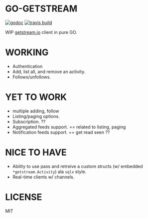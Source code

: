 # GO-GETSTREAM

[![godoc](https://godoc.org/github.com/hyperworks/go-getstream?status.svg)](https://godoc.org/github.com/hyperworks/go-getstream)
[![travis build](https://api.travis-ci.org/hyperworks/go-getstream.svg)](https://travis-ci.org/hyperworks/go-getstream)

WIP [getstream.io](getstream.io) client in pure GO.

# WORKING

* Authentication
* Add, list all, and remove an activity.
* Follows/unfollows. 

# YET TO WORK
* multiple adding, follow
* Listing/paging options. 
* Subscription. ??
* Aggregated feeds support. == related to listing, paging 
* Notification feeds support. == get read seen ??

# NICE TO HAVE

* Ability to use pass and retreive a custom structs (w/ embedded `*getstream.Activity`)
  ala `sqlx` style.
* Real-time clients w/ channels.

# LICENSE

MIT


